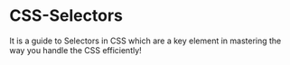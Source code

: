 # CSS-Selectors
It is a guide to Selectors in CSS which are a key element in mastering the way you handle the CSS efficiently!
